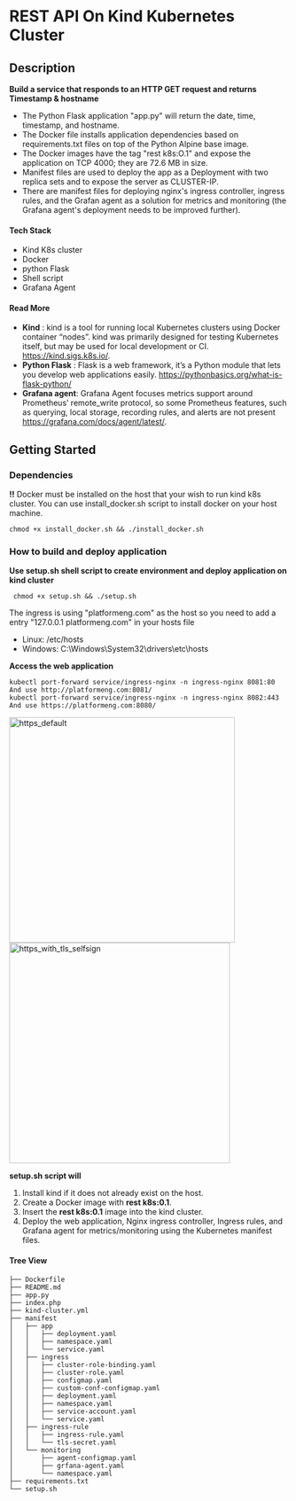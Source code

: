 # REST API On Kind Kubernetes Cluster

## Description
**Build a service that responds to an HTTP GET request and returns Timestamp & hostname**
- The Python Flask application "app.py" will return the date, time, timestamp, and hostname.
- The Docker file installs application dependencies based on requirements.txt files on top of the Python Alpine base image.
- The Docker images have the tag "rest k8s:O.1" and expose the application on TCP 4000; they are 72.6 MB in size.
- Manifest files are used to deploy the app as a Deployment with two replica sets and to expose the server as CLUSTER-IP.
- There are manifest files for deploying nginx's ingress controller, ingress rules, and the Grafan agent as a solution for metrics and monitoring (the Grafana agent's deployment needs to be improved further). 

#### Tech Stack
* Kind K8s cluster
* Docker
* python Flask
* Shell script
* Grafana Agent

####  Read More
   * **Kind** : kind is a tool for running local Kubernetes clusters using Docker container “nodes”. kind was primarily designed for testing Kubernetes itself, but may be used for local development or CI. https://kind.sigs.k8s.io/.
   * **Python Flask** : Flask is a web framework, it’s a Python module that lets you develop web applications easily. https://pythonbasics.org/what-is-flask-python/
   *  **Grafana agent**: Grafana Agent focuses metrics support around Prometheus’ remote_write protocol, so some Prometheus features, such as querying, local storage, recording rules, and alerts are not present https://grafana.com/docs/agent/latest/.


## Getting Started

### Dependencies
**!!** Docker must be installed on the host that your wish to run kind k8s cluster.
You can use install_docker.sh script to install docker on your host machine.
```
chmod +x install_docker.sh && ./install_docker.sh
```
### How to build and deploy application

**Use setup.sh shell script to create environment and deploy application on kind cluster**
```
 chmod +x setup.sh && ./setup.sh
```
The ingress is using  "platformeng.com" as the host so you need to add a entry "127.0.0.1 platformeng.com" in your hosts file
- Linux: /etc/hosts
- Windows: C:\Windows\System32\drivers\etc\hosts

**Access the web application**
```
kubectl port-forward service/ingress-nginx -n ingress-nginx 8081:80  And use http://platformeng.com:8081/
kubectl port-forward service/ingress-nginx -n ingress-nginx 8082:443 And use https://platformeng.com:8080/ 
```

<img width="407" alt="https_default" src="https://user-images.githubusercontent.com/29304495/199858686-4d52804f-f488-4dc4-9f25-0fbba3dbd408.png">

<img width="398" alt="https_with_tls_selfsign" src="https://user-images.githubusercontent.com/29304495/199858719-9962da0a-9c2f-450b-a667-46f140701602.png">

**setup.sh script will**
1. Install kind if it does not already exist on the host.
2. Create a Docker image with **rest k8s:0.1**.
3. Insert the **rest k8s:0.1** image into the kind cluster.
4. Deploy the web application, Nginx ingress controller, Ingress rules, and Grafana agent for metrics/monitoring using the Kubernetes manifest files. 

#### Tree View
```
├── Dockerfile
├── README.md
├── app.py
├── index.php
├── kind-cluster.yml
├── manifest
│   ├── app
│   │   ├── deployment.yaml
│   │   ├── namespace.yaml
│   │   └── service.yaml
│   ├── ingress
│   │   ├── cluster-role-binding.yaml
│   │   ├── cluster-role.yaml
│   │   ├── configmap.yaml
│   │   ├── custom-conf-configmap.yaml
│   │   ├── deployment.yaml
│   │   ├── namespace.yaml
│   │   ├── service-account.yaml
│   │   └── service.yaml
│   ├── ingress-rule
│   │   ├── ingress-rule.yaml
│   │   └── tls-secret.yaml
│   └── monitoring
│       ├── agent-configmap.yaml
│       ├── grfana-agent.yaml
│       └── namespace.yaml
├── requirements.txt
└── setup.sh
```




